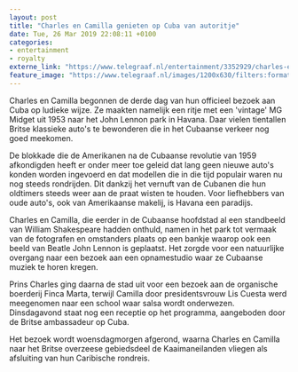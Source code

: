 ```yaml
---
layout: post
title: "Charles en Camilla genieten op Cuba van autoritje"
date: Tue, 26 Mar 2019 22:08:11 +0100
categories: 
- entertainment 
- royalty 
externe_link: "https://www.telegraaf.nl/entertainment/3352929/charles-en-camilla-genieten-op-cuba-van-autoritje"
feature_image: "https://www.telegraaf.nl/images/1200x630/filters:format(jpeg):quality(80)/cdn-kiosk-api.telegraaf.nl/49edaca8-500b-11e9-9652-0255c322e81b.jpg"
---
```


<p class="intro">Charles en Camilla begonnen de derde dag van hun officieel bezoek aan Cuba op ludieke wijze. Ze maakten namelijk een ritje met een 'vintage' MG Midget uit 1953 naar het John Lennon park in Havana. Daar vielen tientallen Britse klassieke auto's te bewonderen die in het Cubaanse verkeer nog goed meekomen.</p> <p>De blokkade die de Amerikanen na de Cubaanse revolutie van 1959 afkondigden heeft er onder meer toe geleid dat lang geen nieuwe auto's konden worden ingevoerd en dat modellen die in die tijd populair waren nu nog steeds rondrijden. Dit dankzij het vernuft van de Cubanen die hun oldtimers steeds weer aan de praat wisten te houden. Voor liefhebbers van oude auto's, ook van Amerikaanse makelij, is Havana een paradijs.</p><p>Charles en Camilla, die eerder in de Cubaanse hoofdstad al een standbeeld van William Shakespeare hadden onthuld, namen in het park tot vermaak van de fotografen en omstanders plaats op een bankje waarop ook een beeld van Beatle John Lennon is geplaatst. Het zorgde voor een natuurlijke overgang naar een bezoek aan een opnamestudio waar ze Cubaanse muziek te horen kregen.</p><p>Prins Charles ging daarna de stad uit voor een bezoek aan de organische boerderij Finca Marta, terwijl Camilla door presidentsvrouw Lis Cuesta werd meegenomen naar een school waar salsa wordt onderwezen. Dinsdagavond staat nog een receptie op het programma, aangeboden door de Britse ambassadeur op Cuba.</p><p>Het bezoek wordt woensdagmorgen afgerond, waarna Charles en Camilla naar het Britse overzeese gebiedsdeel de Kaaimaneilanden vliegen als afsluiting van hun Caribische rondreis.</p>
